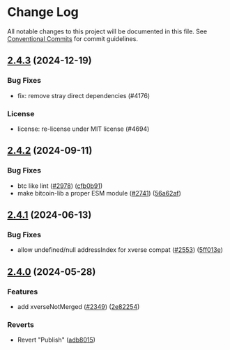 # Change Log

All notable changes to this project will be documented in this file.
See [Conventional Commits](https://conventionalcommits.org) for commit guidelines.

## [2.4.3](https://github.com/ExodusMovement/assets/compare/@exodus/bitcoin-lib@2.4.2...@exodus/bitcoin-lib@2.4.3) (2024-12-19)


### Bug Fixes


* fix: remove stray direct dependencies (#4176)


### License


* license: re-license under MIT license (#4694)



## [2.4.2](https://github.com/ExodusMovement/assets/compare/@exodus/bitcoin-lib@2.4.1...@exodus/bitcoin-lib@2.4.2) (2024-09-11)


### Bug Fixes

* btc like lint ([#2978](https://github.com/ExodusMovement/assets/issues/2978)) ([cfb0b91](https://github.com/ExodusMovement/assets/commit/cfb0b914b469728349c39673d268ad58b9f90f6f))
* make bitcoin-lib a proper ESM module ([#2741](https://github.com/ExodusMovement/assets/issues/2741)) ([56a62af](https://github.com/ExodusMovement/assets/commit/56a62af751ec41a9a8368b56a4ca928e8fd83b07))



## [2.4.1](https://github.com/ExodusMovement/assets/compare/@exodus/bitcoin-lib@2.4.0...@exodus/bitcoin-lib@2.4.1) (2024-06-13)


### Bug Fixes

* allow undefined/null addressIndex for xverse compat ([#2553](https://github.com/ExodusMovement/assets/issues/2553)) ([5ff013e](https://github.com/ExodusMovement/assets/commit/5ff013e1129f027dfff58cacebefc76dbcebb401))



## [2.4.0](https://github.com/ExodusMovement/assets/compare/@exodus/bitcoin-lib@2.3.0...@exodus/bitcoin-lib@2.4.0) (2024-05-28)


### Features

* add xverseNotMerged ([#2349](https://github.com/ExodusMovement/assets/issues/2349)) ([2e82254](https://github.com/ExodusMovement/assets/commit/2e82254ebe32524dfd92488481e6856f9715deb8))


### Reverts

* Revert "Publish" ([adb8015](https://github.com/ExodusMovement/assets/commit/adb8015efd51a4fa36ad0c86c28cb2d94c52a578))
